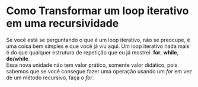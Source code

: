 # Como Transformar um loop iterativo em uma recursividade

Se você está se perguntando o que é um loop iterativo, não se preocupe, é uma coisa bem simples e que você já viu aqui. Um loop iterativo nada mais é do que qualquer estrutura de repetição que eu já mostrei: **for**, **while**, **do/while**.<br>
Essa nova unidade não tem valor prático, somente valor didático, pois sabemos que se você consegue fazer uma operação usando um *for* em vez de um método recursivo, faça o *for*.<br>
